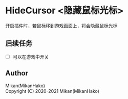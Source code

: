 # HideCursor <隐藏鼠标光标>

开启插件时，若鼠标移到游戏画面上，将会隐藏鼠标光标  


## 后续任务

- [ ] 可以在游戏中开关


## Author
Mikan(MikanHako)  
Copyright (C) 2020-2021 Mikan(MikanHako)  

